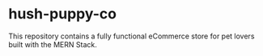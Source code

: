 # hush-puppy-co
This repository contains a fully functional eCommerce store for pet lovers built with the MERN Stack.
